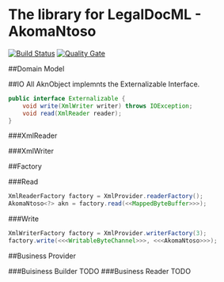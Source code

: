 # The library for LegalDocML - AkomaNtoso

[![Build Status](https://travis-ci.org/jacquesmilitello/legaldocml.svg?branch=master)](https://travis-ci.org/jacquesmilitello/legaldocml)
[![Quality Gate](https://sonarcloud.io/api/badges/gate?key=io.legaldocml%3Alegaldocml)](https://sonarcloud.io/dashboard?id=io.legaldocml%3Alegaldocml)

##Domain Model

##IO
All AknObject implemnts the Externalizable Interface.
```java
public interface Externalizable {
    void write(XmlWriter writer) throws IOException;
    void read(XmlReader reader);
}
```
###XmlReader

###XmlWriter

##Factory

###Read
```java
XmlReaderFactory factory = XmlProvider.readerFactory();
AkomaNtoso<?> akn = factory.read(<<MappedByteBuffer>>>);
```

###Write
```java
XmlWriterFactory factory = XmlProvider.writerFactory(3);
factory.write(<<<WritableByteChannel>>>, <<<AkomaNtoso>>>);
```

##Business Provider

###Buisiness Builder
TODO
###Business Reader
TODO